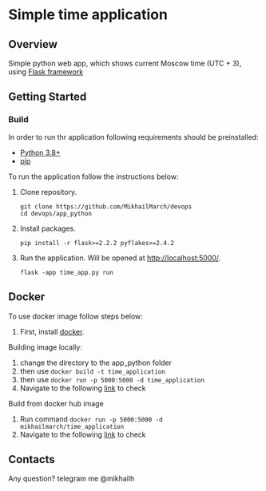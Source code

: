 # Simple time application

## Overview

 Simple python web app, which shows current Moscow time (UTC + 3), using [Flask framework](https://flask.palletsprojects.com/en/2.2.x/quickstart/)

 ## Getting Started
 ### Build
 In order to run thr application following requirements should be preinstalled: 
 * [Python 3.8+](https://www.python.org/downloads/)
 * [pip](https://pip.pypa.io/en/stable/installation/)

 To run the application follow the instructions below:
 1. Clone repository.
     ```
     git clone https://github.com/MikhailMarch/devops
     cd devops/app_python
     ```
 2. Install packages.
     ```
     pip install -r flask>=2.2.2 pyflakes>=2.4.2 
     ```
 3. Run the application. Will be opened at [http://localhost:5000/](http://localhost:5000/).
     ```
     flask -app time_app.py run
     ```

## Docker
To use docker image follow steps below:
 1)  First, install [docker](https://docs.docker.com/engine/install/).

Building image locally:
 1) change the directory to the app_python folder
 2) then use `docker build -t time_application`
 3) then use `docker run -p 5000:5000 -d time_application`
 4) Navigate to the following [link](127.0.0.1:5000) to check

Build from docker hub image
 1) Run command `docker run -p 5000:5000 -d mikhailmarch/time_application`
 2) Navigate to the following [link](127.0.0.1:5000) to check

## Contacts
Any question? telegram me @mikhailh